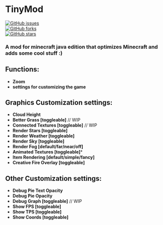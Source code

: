 # TinyMod
[![GitHub issues](https://img.shields.io/github/issues/Ficklampan/TinyMod?style=for-the-badge)](https://github.com/Ficklampan/TinyMod/issues)  
[![GitHub forks](https://img.shields.io/github/forks/Ficklampan/TinyMod?style=for-the-badge)](https://github.com/Ficklampan/TinyMod/network)  
[![GitHub stars](https://img.shields.io/github/stars/Ficklampan/TinyMod?color=yellow&style=for-the-badge)](https://github.com/Ficklampan/TinyMod/stargazers)  
### A mod for minecraft java edition that optimizes Minecraft and adds some cool stuff :)
## Functions:
  - **Zoom**
  - **settings for customizing the game**

## Graphics Customization settings:
  - **Cloud Height**
  - **Better Grass [toggleable]** // WIP
  - **Connected Textures [toggleable]** // WIP
  - **Render Stars [toggleable]**
  - **Render Weather [toggleable]**
  - **Render Sky [toggleable]**
  - **Render Fog [default/far/near/off]**
  - **Animated Textures [toggleable]***
  - **Item Rendering [default/simple/fancy]**
  - **Creative Fire Overlay [toggleable]**

## Other Customization settings:
  - **Debug Pie Text Opacity**
  - **Debug Pie Opacity**
  - **Debug Graph [toggleable]** // WIP
  - **Show FPS [toggleable]**
  - **Show TPS [toggleable]**
  - **Show Coords [toggleable]**
